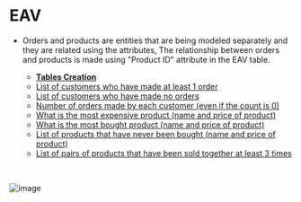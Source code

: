 # EAV
- Orders and products are entities that are being modeled separately and they are related using the attributes, The relationship between orders and products is made using "Product ID" attribute in the EAV table.

  - **[Tables Creation](https://github.com/AhmedGodaa/EAV/blob/main/scripts/TablesCreation.sql)**
  - [List of customers who have made at least 1 order](https://github.com/AhmedGodaa/EAV/blob/main/scripts/ListOfCustomersWhoHaveMadeAtLeastOrder.sql)
  - [List of customers who have made no orders](https://github.com/AhmedGodaa/EAV/blob/main/scripts/CustomersWithNoOrdersList.sql)
  - [Number of orders made by each customer (even if the count is 0)](https://github.com/AhmedGodaa/EAV/blob/main/scripts/NumberOfOrdersMadeByEachCustomer.sql)
  - [What is the most expensive product (name and price of product)](https://github.com/AhmedGodaa/EAV/blob/main/scripts/THEMostExpensiveProduct.sql)
  - [What is the most bought product (name and price of product)](https://github.com/AhmedGodaa/EAV/blob/main/scripts/MostBoughtProduct.sql)
  - [List of products that have never been bought (name and price of product)](https://github.com/AhmedGodaa/EAV/blob/main/scripts/ProductsThatHaveNeverBeenBought.sql)
  - [List of pairs of products that have been sold together at least 3 times](https://github.com/AhmedGodaa/EAV/blob/main/scripts/ListOfPairsOfProductsThatHaveBeenSoldTogetherAtLeastTimes.sql)

&nbsp;
&nbsp;

![image](https://github.com/AhmedGodaa/EAV/assets/73083104/97887fa7-bb58-4adf-bb77-ebeb1fa41d6d)
